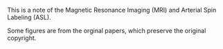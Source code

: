 This is a note of the Magnetic Resonance Imaging (MRI) and Arterial Spin Labeling (ASL).

Some figures are from the orginal papers, which preserve the original copyright. 